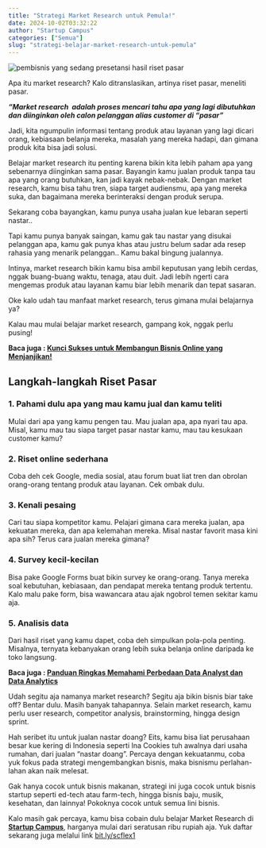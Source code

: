 ```yaml
---
title: "Strategi Market Research untuk Pemula!"
date: 2024-10-02T03:32:22
author: "Startup Campus"
categories: ["Semua"]
slug: "strategi-belajar-market-research-untuk-pemula"
---
```


![pembisnis yang sedang presetansi hasil riset pasar](https://www.startupcampus.id/blog/wp-content/uploads/2024/10/pembisnis-yang-sedang-presetansi-hasil-riset-pasar.png)

Apa itu market research? Kalo ditranslasikan, artinya riset pasar, meneliti pasar. 

> 
***“Market research  adalah proses mencari tahu apa yang lagi dibutuhkan dan diinginkan oleh calon pelanggan alias customer di “pasar”***

Jadi, kita ngumpulin informasi tentang produk atau layanan yang lagi dicari orang, kebiasaan belanja mereka, masalah yang mereka hadapi, dan gimana produk kita bisa jadi solusi.

Belajar market research itu penting karena bikin kita lebih paham apa yang sebenarnya diinginkan sama pasar. Bayangin kamu jualan produk tanpa tau apa yang orang butuhkan, kan jadi kayak nebak-nebak. Dengan market research, kamu bisa tahu tren, siapa target audiensmu, apa yang mereka suka, dan bagaimana mereka berinteraksi dengan produk serupa.

Sekarang coba bayangkan, kamu punya usaha jualan kue lebaran seperti nastar.. 

Tapi kamu punya banyak saingan, kamu gak tau nastar yang disukai pelanggan apa, kamu gak punya khas atau justru belum sadar ada resep rahasia yang menarik pelanggan.. Kamu bakal bingung jualannya. 

Intinya, market research bikin kamu bisa ambil keputusan yang lebih cerdas, nggak buang-buang waktu, tenaga, atau duit. Jadi lebih ngerti cara mengemas produk atau layanan kamu biar lebih menarik dan tepat sasaran.

Oke kalo udah tau manfaat market research, terus gimana mulai belajarnya ya?

Kalau mau mulai belajar market research, gampang kok, nggak perlu pusing! 

**Baca juga : [Kunci Sukses untuk Membangun Bisnis Online yang Menjanjikan!](https://startupcampus.id/blog/langkah-sukses-memulai-bisnis-online-yang-menjanjikan-dengan-market-research/)**

## **Langkah-langkah Riset Pasar**

### **1. Pahami dulu apa yang mau kamu jual dan kamu teliti**

Mulai dari apa yang kamu pengen tau. Mau jualan apa, apa nyari tau apa. Misal, kamu mau tau siapa target pasar nastar kamu, mau tau kesukaan customer kamu?

### **2. Riset online sederhana**

Coba deh cek Google, media sosial, atau forum buat liat tren dan obrolan orang-orang tentang produk atau layanan. Cek ombak dulu.

### **3. Kenali pesaing**

Cari tau siapa kompetitor kamu. Pelajari gimana cara mereka jualan, apa kekuatan mereka, dan apa kelemahan mereka. Misal nastar favorit masa kini apa sih? Terus cara jualan mereka gimana?

### **4. Survey kecil-kecilan**

Bisa pake Google Forms buat bikin survey ke orang-orang. Tanya mereka soal kebutuhan, kebiasaan, dan pendapat mereka tentang produk tertentu. Kalo malu pake form, bisa wawancara atau ajak ngobrol temen sekitar kamu aja.

### **5. Analisis data**

Dari hasil riset yang kamu dapet, coba deh simpulkan pola-pola penting. Misalnya, ternyata kebanyakan orang lebih suka belanja online daripada ke toko langsung.

**Baca juga : [Panduan Ringkas Memahami Perbedaan Data Analyst dan Data Analytics](https://startupcampus.id/blog/perbedaan-data-analyst-dan-data-analytics/)**

Udah segitu aja namanya market research? Segitu aja bikin bisnis biar take off? Bentar dulu. Masih banyak tahapannya. Selain market research, kamu perlu user research, competitor analysis, brainstorming, hingga design sprint. 

Hah seribet itu untuk jualan nastar doang? Eits, kamu bisa liat perusahaan besar kue kering di Indonesia seperti Ina Cookies tuh awalnya dari usaha rumahan, dari jualan “nastar doang”. Percaya dengan kekuatanmu, coba yuk fokus pada strategi mengembangkan bisnis, maka bisnismu perlahan-lahan akan naik melesat.

Gak hanya cocok untuk bisnis makanan, strategi ini juga cocok untuk bisnis startup seperti ed-tech atau farm-tech, hingga bisnis baju, musik, kesehatan, dan lainnya! Pokoknya cocok untuk semua lini bisnis.

Kalo masih gak percaya, kamu bisa cobain dulu belajar Market Research di **[Startup Campus](https://startupcampus.id/turbootcamp)**, harganya mulai dari seratusan ribu rupiah aja. Yuk daftar sekarang juga melalui link [bit.ly/scflex1](http://bit.ly/scflex1)
